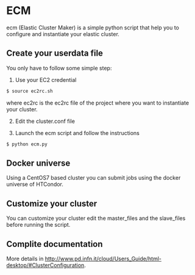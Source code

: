 # ECM 

ecm (Elastic Cluster Maker) is a simple python script that help you to configure and instantiate your elastic cluster.

## Create your userdata file

You only have to follow some simple step:

1. Use your EC2 credential
```bash
$ source ec2rc.sh
```
where ec2rc is the ec2rc file of the project where you want to instantiate your cluster.

2. Edit the cluster.conf file

3. Launch the ecm script and follow the instructions
```bash
$ python ecm.py 
```

## Docker universe

Using a CentOS7 based cluster you can submit jobs using the docker universe of HTCondor.

## Customize your cluster

You can customize your cluster edit the master_files and the slave_files before running the script.


## Complite documentation

More details in http://www.pd.infn.it/cloud/Users_Guide/html-desktop/#ClusterConfiguration.

